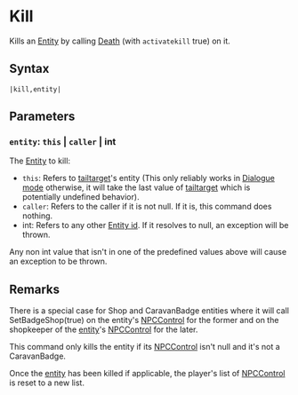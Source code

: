 # Kill

Kills an [Entity](../../../Entities/Entity.md) by calling [Death](../../../Entities/EntityControl/Notable%20methods/Death.md) (with `activatekill` true) on it.

## Syntax

````
|kill,entity|
````

## Parameters

### `entity`:  `this` | `caller` | int

The [Entity](../../../Entities/Entity.md) to kill:

* `this`: Refers to [tailtarget](../../Notable%20local%20variable/tailtarget.md)'s entity (This only reliably works in [Dialogue mode](../../Dialogue%20mode.md) otherwise, it will take the last value of [tailtarget](../../Notable%20local%20variable/tailtarget.md) which is potentially undefined behavior).
* `caller`: Refers to the caller if it is not null. If it is, this command does nothing.
* int: Refers to any other [Entity id](../Entity%20id.md). If it resolves to null, an exception will be thrown.

Any non int value that isn't in one of the predefined values above will cause an exception to be thrown.

## Remarks

There is a special case for Shop and CaravanBadge entities where it will call SetBadgeShop(true) on the entity's [NPCControl](../../../Entities/NPCControl/NPCControl.md) for the former and on the shopkeeper of the [entity](../../../Entities/Entity.md)'s [NPCControl](../../../Entities/NPCControl/NPCControl.md) for the later.

This command only kills the entity if its [NPCControl](../../../Entities/NPCControl/NPCControl.md) isn't null and it's not a CaravanBadge.

Once the [entity](../../../Entities/Entity.md) has been killed if applicable, the player's list of [NPCControl](../../../Entities/NPCControl/NPCControl.md) is reset to a new list.
